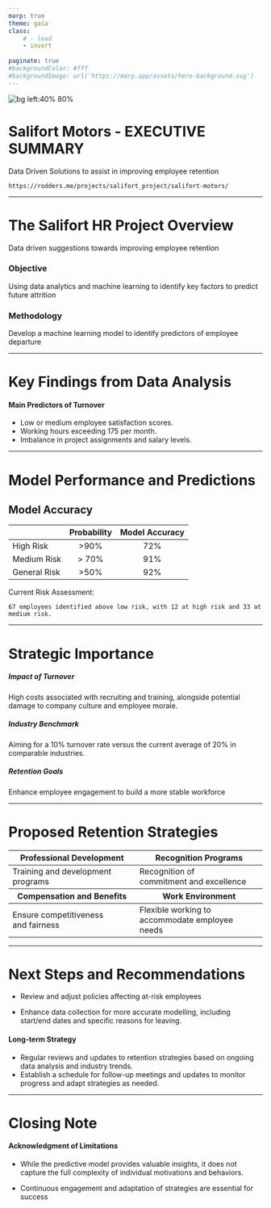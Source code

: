 ```yaml
---
marp: true
theme: gaia
class: 
    # - lead
    - invert
    
paginate: true
#backgroundColor: #fff
#backgroundImage: url('https://marp.app/assets/hero-background.svg')
---
```


![bg left:40% 80%](https://rodders.me/salifort_project/img/salifort_logo.png)

# **Salifort Motors - EXECUTIVE SUMMARY**

Data Driven Solutions to assist in improving employee retention

    https://rodders.me/projects/salifort_project/salifort-motors/

---

# The Salifort HR Project Overview

Data driven suggestions towards improving employee retention

### Objective

Using data analytics and machine learning to identify key factors to predict future attrition

### Methodology

Develop a machine learning model to identify predictors of employee departure

---

# Key Findings from Data Analysis

#### Main Predictors of Turnover

- Low or medium employee satisfaction scores.
- Working hours exceeding 175 per month.
- Imbalance in project assignments and salary levels.

---

# Model Performance and Predictions

## Model Accuracy

<div align="center">

| | Probability  | Model Accuracy
| :-  | :-:| :-:
| High Risk | >90% | 72%
| Medium Risk | > 70% | 91%
| General Risk | >50% | 92%

</div>

Current Risk Assessment:

    67 employees identified above low risk, with 12 at high risk and 33 at medium risk.
---

# Strategic Importance

##### Impact of Turnover

  High costs associated with recruiting and training, alongside potential damage to company culture and employee morale.

##### Industry Benchmark

  Aiming for a 10% turnover rate versus the current average of 20% in comparable industries.

##### Retention Goals
  
  Enhance employee engagement to build a more stable workforce

  ---

# Proposed Retention Strategies

<table>
<thead>
<tr>
<th style="width:50%">Professional Development</th>
<th style="width:50%">Recognition Programs</th>
</tr>
</thead>
<tr>
<td>Training and development programs</td>
<td>Recognition of <br>commitment and excellence</td>

<thead>
<tr>
<th>Compensation and Benefits</th>
<th>Work Environment</th>
</tr>
</thead>
<tr><td>Ensure competitiveness<br>and fairness </td>
<td>Flexible working to accommodate  employee needs</td>
</tr>
</table>

---

# Next Steps and Recommendations

- Review and adjust policies affecting at-risk employees

- Enhance data collection for more accurate modelling, including start/end dates and specific reasons for leaving.

#### Long-term Strategy

- Regular reviews and updates to retention strategies based on ongoing data analysis and industry trends.
- Establish a schedule for follow-up meetings and updates to monitor progress and adapt strategies as needed.

---

# Closing Note

#### Acknowledgment of Limitations
  
- While the predictive model provides valuable insights, it does not capture the full complexity of individual motivations and behaviors.

- Continuous engagement and adaptation of strategies are essential for success
